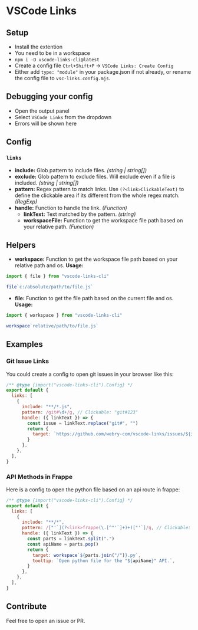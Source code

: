 # VSCode Links

## Setup

- Install the extention
- You need to be in a workspace
- `npm i -D vscode-links-cli@latest`
- Create a config file `Ctrl+Shift+P` -> `VSCode Links: Create Config`
- Either add `type: "module"` in your package.json if not already, or rename the config file to `vsc-links.config.mjs`.

## Debugging your config

- Open the output panel
- Select `VSCode Links` from the dropdown
- Errors will be shown here

## Config

### `links`

- **include:** Glob pattern to include files. _(string | string[])_
- **exclude:** Glob pattern to exclude files. Will exclude even if a file is included. _(string | string[])_
- **pattern:** Regex pattern to match links. Use `(?<link>ClickableText)` to define the clickable area if its different from the whole regex match. _(RegExp)_
- **handle:** Function to handle the link. _(Function)_
  - **linkText:** Text matched by the pattern. _(string)_
  - **workspaceFile:** Function to get the workspace file path based on your relative path. _(Function)_

## Helpers

- **workspace:** Function to get the workspace file path based on your relative path and os. **Usage:**

```js
import { file } from "vscode-links-cli"

file`c:/absolute/path/to/file.js`
```

- **file:** Function to get the file path based on the current file and os. **Usage:**

```js
import { workspace } from "vscode-links-cli"

workspace`relative/path/to/file.js`
```

## Examples

### Git Issue Links

You could create a config to open git issues in your browser like this:

```js
/** @type {import("vscode-links-cli").Config} */
export default {
  links: [
    {
      include: "**/*.js",
      pattern: /git#\d+/g, // Clickable: "git#123"
      handle: ({ linkText }) => {
        const issue = linkText.replace("git#", "")
        return {
          target: `https://github.com/webry-com/vscode-links/issues/${issue}`,
        }
      },
    },
  ],
}
```

### API Methods in Frappe

Here is a config to open the python file based on an api route in frappe:

```js
/** @type {import("vscode-links-cli").Config} */
export default {
  links: [
    {
      include: "**/*",
      pattern: /["'`](?<link>frappe(\.[^"'`]+)+)["'`]/g, // Clickable: "frappe.core.doctype.user.user.get_timezones"
      handle: ({ linkText }) => {
        const parts = linkText.split(".")
        const apiName = parts.pop()
        return {
          target: workspace`${parts.join("/")}.py`,
          tooltip: `Open python file for the "${apiName}" API.`,
        }
      },
    },
  ],
}
```

## Contribute

Feel free to open an issue or PR.
